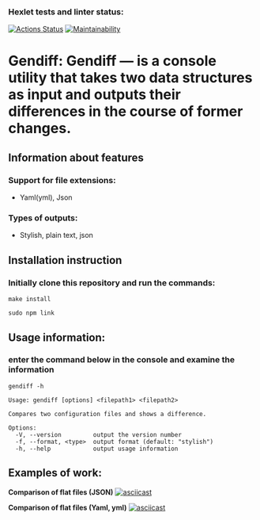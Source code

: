 ### Hexlet tests and linter status:
[![Actions Status](https://github.com/Goga-Rid/frontend-project-46/workflows/hexlet-check/badge.svg)](https://github.com/Goga-Rid/frontend-project-46/actions)
[![Maintainability](https://api.codeclimate.com/v1/badges/df25c091d052102941a0/maintainability)](https://codeclimate.com/github/Goga-Rid/frontend-project-46/maintainability)

# Gendiff: Gendiff — is a console utility that takes two data structures as input and outputs their differences in the course of former changes.

## Information about features

### Support for file extensions:
* Yaml(yml), Json

### Types of outputs:
* Stylish, plain text, json

## Installation instruction
### Initially clone this repository and run the commands:
```
make install
```
```
sudo npm link
```

## Usage information:
### enter the command below in the console and examine the information
```
gendiff -h
```
```
Usage: gendiff [options] <filepath1> <filepath2>

Compares two configuration files and shows a difference.

Options:
  -V, --version         output the version number
  -f, --format, <type>  output format (default: "stylish")
  -h, --help            output usage information
```

## Examples of work: 
**Comparison of flat files (JSON)**
[![asciicast](https://asciinema.org/a/tcFv6GYSN3Ls7zsCF2S6nyh0u.svg)](https://asciinema.org/a/tcFv6GYSN3Ls7zsCF2S6nyh0u)

**Comparison of flat files (Yaml, yml)**
[![asciicast](https://asciinema.org/a/sdgcdDFEHlGagBYMlMdQ26FxL.svg)](https://asciinema.org/a/sdgcdDFEHlGagBYMlMdQ26FxL)